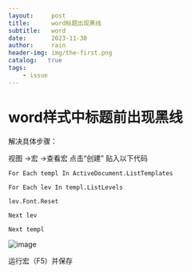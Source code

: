 ```yaml
---
layout:     post
title:      word标题出现黑线
subtitle:   word
date:       2023-11-30
author:     rain
header-img: img/the-first.png
catalog:   true
tags:
    - issue
---
```

# word样式中标题前出现黑线
解决具体步骤：

视图 ->宏 ->查看宏
点击“创建”
贴入以下代码
```
For Each templ In ActiveDocument.ListTemplates

For Each lev In templ.ListLevels

lev.Font.Reset

Next lev

Next templ
```
![image]([https://github.com/rain966/rain966.github.io/blob/master/img-post/2023-11-30-word%E6%A0%87%E9%A2%98%E5%87%BA%E7%8E%B0%E9%BB%91%E7%BA%BF/%E5%BE%AE%E4%BF%A1%E6%88%AA%E5%9B%BE_20231130170216.png](https://raw.githubusercontent.com/rain966/rain966.github.io/master/img-post/2023-11-30-word%E6%A0%87%E9%A2%98%E5%87%BA%E7%8E%B0%E9%BB%91%E7%BA%BF/%E5%BE%AE%E4%BF%A1%E6%88%AA%E5%9B%BE_20231130170216.png)https://raw.githubusercontent.com/rain966/rain966.github.io/master/img-post/2023-11-30-word%E6%A0%87%E9%A2%98%E5%87%BA%E7%8E%B0%E9%BB%91%E7%BA%BF/%E5%BE%AE%E4%BF%A1%E6%88%AA%E5%9B%BE_20231130170216.png)

运行宏（F5）并保存
